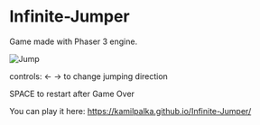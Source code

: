 # Infinite-Jumper
Game made with Phaser 3 engine.

![Jump](https://user-images.githubusercontent.com/49127696/219964884-3ed7f905-528d-4ce1-b031-38aeca1dece5.gif)


controls: 
<- -> to change jumping direction

SPACE to restart after Game Over


You can play it here: https://kamilpalka.github.io/Infinite-Jumper/
